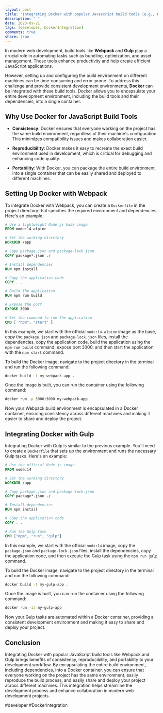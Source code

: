 ```yaml
---
layout: post
title: "Integrating Docker with popular Javascript build tools (e.g., Webpack, Gulp)"
description: " "
date: 2023-09-21
tags: [developer, DockerIntegration]
comments: true
share: true
---
```


In modern web development, build tools like **Webpack** and **Gulp** play a crucial role in automating tasks such as bundling, optimization, and asset management. These tools enhance productivity and help create efficient JavaScript applications. 

However, setting up and configuring the build environment on different machines can be time-consuming and error-prone. To address this challenge and provide consistent development environments, **Docker** can be integrated with these build tools. Docker allows you to encapsulate your entire development environment, including the build tools and their dependencies, into a single container.

## Why Use Docker for JavaScript Build Tools

- **Consistency**: Docker ensures that everyone working on the project has the same build environment, regardless of their machine's configuration. This minimizes compatibility issues and makes collaboration easier.

- **Reproducibility**: Docker makes it easy to recreate the exact build environment used in development, which is critical for debugging and enhancing code quality.

- **Portability**: With Docker, you can package the entire build environment into a single container that can be easily shared and deployed to different machines.

## Setting Up Docker with Webpack

To integrate Docker with Webpack, you can create a `Dockerfile` in the project directory that specifies the required environment and dependencies. Here's an example:

```Dockerfile
# Use a lightweight Node.js base image
FROM node:14-alpine

# Set the working directory
WORKDIR /app

# Copy package.json and package-lock.json
COPY package*.json ./

# Install dependencies
RUN npm install

# Copy the application code
COPY . .

# Build the application
RUN npm run build

# Expose the port
EXPOSE 3000

# Set the command to run the application
CMD [ "npm", "start" ]
```

In this example, we start with the official `node:14-alpine` image as the base, copy the `package.json` and `package-lock.json` files, install the dependencies, copy the application code, build the application using the `npm run build` command, expose port 3000, and then start the application with the `npm start` command.

To build the Docker image, navigate to the project directory in the terminal and run the following command:

```bash
docker build -t my-webpack-app .
```

Once the image is built, you can run the container using the following command:

```bash
docker run -p 3000:3000 my-webpack-app
```

Now your Webpack build environment is encapsulated in a Docker container, ensuring consistency across different machines and making it easier to share and deploy the project.

## Integrating Docker with Gulp

Integrating Docker with Gulp is similar to the previous example. You'll need to create a `Dockerfile` that sets up the environment and runs the necessary Gulp tasks. Here's an example:

```Dockerfile
# Use the official Node.js image
FROM node:14

# Set the working directory
WORKDIR /app

# Copy package.json and package-lock.json
COPY package*.json ./

# Install dependencies
RUN npm install

# Copy the application code
COPY . .

# Run the Gulp task
CMD ["npm", "run", "gulp"]
```

In this example, we start with the official `node:14` image, copy the `package.json` and `package-lock.json` files, install the dependencies, copy the application code, and then execute the Gulp task using the `npm run gulp` command.

To build the Docker image, navigate to the project directory in the terminal and run the following command:

```bash
docker build -t my-gulp-app .
```

Once the image is built, you can run the container using the following command:

```bash
docker run -it my-gulp-app
```

Now your Gulp tasks are automated within a Docker container, providing a consistent development environment and making it easy to share and deploy your project.

## Conclusion

Integrating Docker with popular JavaScript build tools like Webpack and Gulp brings benefits of consistency, reproducibility, and portability to your development workflow. By encapsulating the entire build environment, including dependencies, into a Docker container, you can ensure that everyone working on the project has the same environment, easily reproduce the build process, and easily share and deploy your project across different machines. This integration helps streamline the development process and enhance collaboration in modern web development projects.

#developer #DockerIntegration